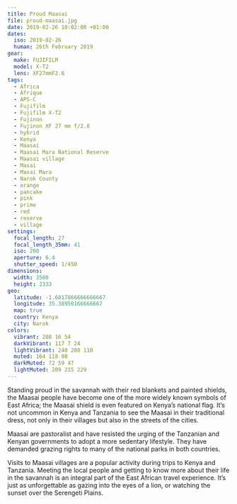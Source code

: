 ```yaml
---
title: Proud Maasai
file: proud-maasai.jpg
date: 2019-02-26 10:02:00 +01:00
dates:
  iso: 2019-02-26
  human: 26th February 2019
gear:
  make: FUJIFILM
  model: X-T2
  lens: XF27mmF2.8
tags:
  - Africa
  - Afrique
  - APS-C
  - Fujifilm
  - Fujifilm X-T2
  - Fujinon
  - Fujinon XF 27 mm f/2.8
  - hybrid
  - Kenya
  - Maasai
  - Maasai Mara National Reserve
  - Maasai village
  - Masai
  - Masai Mara
  - Narok County
  - orange
  - pancake
  - pink
  - prime
  - red
  - reserve
  - village
settings:
  focal_length: 27
  focal_length_35mm: 41
  iso: 200
  aperture: 6.4
  shutter_speed: 1/450
dimensions:
  width: 3500
  height: 2333
geo:
  latitude: -1.6017866666666667
  longitude: 35.38950166666667
  map: true
  country: Kenya
  city: Narok
colors:
  vibrant: 208 16 54
  darkVibrant: 117 7 24
  lightVibrant: 240 208 110
  muted: 164 118 90
  darkMuted: 72 59 47
  lightMuted: 209 215 229
---
```


Standing proud in the savannah with their red blankets and painted shields, the Maasai people have become one of the more widely known symbols of East Africa; the Maasai shield is even featured on Kenya’s national flag. It’s not uncommon in Kenya and Tanzania to see the Maasai in their traditional dress, not only in their villages but also in the streets of the cities.

Maasai are pastoralist and have resisted the urging of the Tanzanian and Kenyan governments to adopt a more sedentary lifestyle. They have demanded grazing rights to many of the national parks in both countries.

Visits to Maasai villages are a popular activity during trips to Kenya and Tanzania. Meeting the local people and getting to know more about their life in the savannah is an integral part of the East African travel experience. It’s just as unforgettable as gazing into the eyes of a lion, or watching the sunset over the Serengeti Plains.

